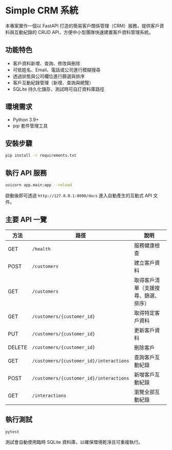 # Simple CRM 系統

本專案實作一個以 FastAPI 打造的簡易客戶關係管理（CRM）服務，提供客戶資料與互動紀錄的 CRUD API，方便中小型團隊快速建置客戶資料管理系統。

## 功能特色

- 客戶資料新增、查詢、修改與刪除
- 可依姓名、Email、電話或公司進行模糊搜尋
- 透過狀態與公司欄位進行篩選與排序
- 客戶互動紀錄管理（新增、查詢與總覽）
- SQLite 持久化儲存，測試時可自訂資料庫路徑

## 環境需求

- Python 3.9+
- pip 套件管理工具

## 安裝步驟

```bash
pip install -r requirements.txt
```

## 執行 API 服務

```bash
uvicorn app.main:app --reload
```

啟動後即可透過 `http://127.0.0.1:8000/docs` 進入自動產生的互動式 API 文件。

## 主要 API 一覽

| 方法 | 路徑 | 說明 |
| ---- | ---- | ---- |
| GET | `/health` | 服務健康檢查 |
| POST | `/customers` | 建立客戶資料 |
| GET | `/customers` | 取得客戶清單（支援搜尋、篩選、排序） |
| GET | `/customers/{customer_id}` | 取得特定客戶資料 |
| PUT | `/customers/{customer_id}` | 更新客戶資料 |
| DELETE | `/customers/{customer_id}` | 刪除客戶 |
| GET | `/customers/{customer_id}/interactions` | 查詢客戶互動紀錄 |
| POST | `/customers/{customer_id}/interactions` | 新增客戶互動紀錄 |
| GET | `/interactions` | 瀏覽全部互動紀錄 |

## 執行測試

```bash
pytest
```

測試會自動使用臨時 SQLite 資料庫，以確保環境乾淨且可重複執行。
